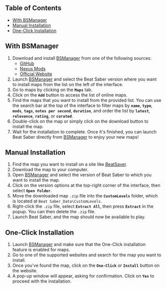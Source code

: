 ## Table of Contents

- [With BSManager](#with-bsmanager)
- [Manual Installation](#manual-installation)
- [One-Click Installation](#one-click-installation)

## With BSManager

1. Download and install [BSManager](https://www.bsmanager.io) from one of the following sources:  
   - [GitHub](https://github.com/Zagrios/bs-manager/releases/latest)  
   - [Nexus Mods](https://www.nexusmods.com/beatsaber/mods/18?tab=files)  
   - [Official Website](https://www.bsmanager.io)  
2. Launch [BSManager](https://www.bsmanager.io) and select the Beat Saber version where you want to install maps from the list on the left of the interface.
3. Go to maps by clicking on the __`Maps`__ tab.
4. Click on the __`Add`__ button to access the list of online maps.
5. Find the maps that you want to install from the provided list. You can use the search bar at the top of the interface to filter maps by __`name`__, __`type`__, __`mods`__, __`tags`__, __`notes per second`__, __`duration`__, and order the list by __`latest`__, __`relevance`__, __`rating`__, or __`curated`__.
6. Double-click on the map or simply click on the download button to install the map.
7. Wait for the installation to complete. Once it's finished, you can launch Beat Saber directly from [BSManager](https://www.bsmanager.io) to enjoy your new maps!

## Manual Installation

1. Find the map you want to install on a site like [BeatSaver](https://beatsaver.com).
2. Download the map to your computer.
3. Open [BSManager](https://www.bsmanager.io) and select the version of Beat Saber to which you want to install the map.
4. Click on the version options at the top-right corner of the interface, then select __`Open Folder`__.
5. Move the downloaded map `.zip` file into the __`CustomLevels`__ folder, which is located at `Beat Saber_Data\CustomLevels`.
6. Right-click the `.zip` file, select __`Extract All`__, then press __`Extract`__ in the popup. You can then delete the `.zip` file.
7. Launch Beat Saber, and the map should now be available to play.

## One-Click Installation

1. Launch [BSManager](https://www.bsmanager.io) and make sure that the One-Click installation feature is enabled for maps.
2. Go to one of the supported websites and search for the map you want to install.
3. Once you've found the map, click on the __`One-Click`__ or __`Install`__ button on the website.
4. A pop-up window will appear, asking for confirmation. Click on __`Yes`__ to proceed with the installation.
